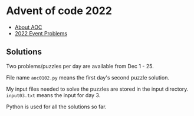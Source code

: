 # Advent of code 2022

* [About AOC]( https://adventofcode.com/2022/about )
* [2022 Event Problems]( https://adventofcode.com/2022 )

## Solutions

Two problems/puzzles per day are available from Dec 1 - 25.

File name `aoc0102.py` means the first day's second puzzle solution. 

My input files needed to solve the puzzles are stored in the input directory.
`input03.txt` means the input for day 3.

Python is used for all the solutions so far.
